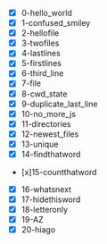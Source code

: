 - [x] 0-hello_world
- [x] 1-confused_smiley
- [x] 2-hellofile
- [x] 3-twofiles
- [x] 4-lastlines
- [x] 5-firstlines
- [x] 6-third_line
- [x] 7-file
- [x] 8-cwd_state
- [x] 9-duplicate_last_line
- [x] 10-no_more_js
- [x] 11-directories
- [x] 12-newest_files
- [x] 13-unique
- [x] 14-findthatword
- [x]15-countthatword
- [x] 16-whatsnext
- [x] 17-hidethisword
- [x] 18-letteronly
- [x] 19-AZ
- [x] 20-hiago
